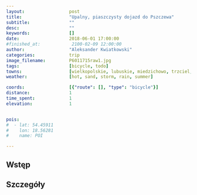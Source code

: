 ```yaml
---
layout:                 post
title:                  "Upalny, piaszczysty dojazd do Pszczewa"
subtitle:               ""
desc:                   ""
keywords:               []
date:                   2018-06-01 17:00:00
#finished_at:            2100-02-09 12:00:00
author:                 "Aleksander Kwiatkowski"
categories:             trip
image_filename:         P6011715raw1.jpg
tags:                   [bicycle, todo]
towns:                  [wielkopolskie, lubuskie, miedzichowo, trzciel, pszczewo]
weather:                [hot, sand, storm, rain, summer]

coords:                 [{"route": [], "type": "bicycle"}]
distance:               1
time_spent:             1
elevation:              1


pois:
#  - lat: 54.45911
#    lon: 18.56281
#    name: POI

---
```



## Wstęp

## Szczegóły
